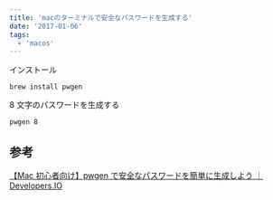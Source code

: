 ```yaml
---
title: 'macのターミナルで安全なパスワードを生成する'
date: '2017-01-06'
tags:
  - 'macos'
---
```


インストール

```
brew install pwgen
```

8 文字のパスワードを生成する

```
pwgen 8
```

## 参考

[【Mac 初心者向け】pwgen で安全なパスワードを簡単に生成しよう ｜ Developers.IO](http://dev.classmethod.jp/tool/pwgen/)
